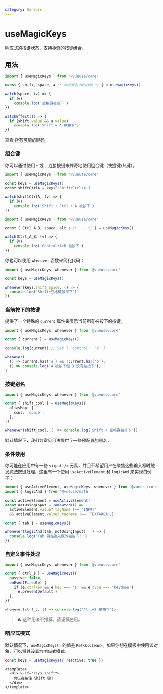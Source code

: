 ```yaml
---
category: Sensors
---
```


# useMagicKeys

响应式的按键状态，支持神奇的按键组合。

## 用法

```js
import { useMagicKeys } from '@vueuse/core'

const { shift, space, a /* 你想要监听的按键 */ } = useMagicKeys()

watch(space, (v) => {
  if (v)
    console.log('空格键被按下')
})

watchEffect(() => {
  if (shift.value && a.value)
    console.log('Shift + A 被按下')
})
```

查看 [所有可能的键码](https://developer.mozilla.org/en-US/docs/Web/API/KeyboardEvent/code/code_values)。

### 组合键

你可以通过使用 `+` 或 `_` 连接按键来神奇地使用组合键（快捷键/热键）。

```ts
import { useMagicKeys } from '@vueuse/core'

const keys = useMagicKeys()
const shiftCtrlA = keys['Shift+Ctrl+A']

watch(shiftCtrlA, (v) => {
  if (v)
    console.log('Shift + Ctrl + A 被按下')
})
```

```ts
import { useMagicKeys } from '@vueuse/core'

const { Ctrl_A_B, space, alt_s /* ... */ } = useMagicKeys()

watch(Ctrl_A_B, (v) => {
  if (v)
    console.log('Control+A+B 被按下')
})
```

你也可以使用 `whenever` 函数来简化代码：

```ts
import { useMagicKeys, whenever } from '@vueuse/core'

const keys = useMagicKeys()

whenever(keys.shift_space, () => {
  console.log('Shift+空格键被按下')
})
```

### 当前按下的按键

提供了一个特殊的 `current` 属性来表示当前所有被按下的按键。

```ts
import { useMagicKeys, whenever } from '@vueuse/core'

const { current } = useMagicKeys()

console.log(current) // Set { 'control', 'a' }

whenever(
  () => current.has('a') && !current.has('b'),
  () => console.log('A 被按下但 B 没有被按下'),
)
```

### 按键别名

```ts
import { useMagicKeys, whenever } from '@vueuse/core'

const { shift_cool } = useMagicKeys({
  aliasMap: {
    cool: 'space',
  },
})

whenever(shift_cool, () => console.log('Shift + 空格键被按下'))
```

默认情况下，我们为常见用法提供了一些[预配置的别名](https://github.com/vueuse/vueuse/blob/main/packages/core/useMagicKeys/aliasMap.ts)。

### 条件禁用

你可能在应用中有一些 `<input />` 元素，并且不希望用户在聚焦这些输入框时触发魔法按键处理。这里有一个使用 `useActiveElement` 和 `logicAnd` 来实现的例子：

```ts
import { useActiveElement, useMagicKeys, whenever } from '@vueuse/core'
import { logicAnd } from '@vueuse/math'

const activeElement = useActiveElement()
const notUsingInput = computed(() =>
  activeElement.value?.tagName !== 'INPUT'
  && activeElement.value?.tagName !== 'TEXTAREA',)

const { tab } = useMagicKeys()

whenever(logicAnd(tab, notUsingInput), () => {
  console.log('Tab 键在输入框外被按下！')
})
```

### 自定义事件处理

```ts
import { useMagicKeys, whenever } from '@vueuse/core'

const { ctrl_s } = useMagicKeys({
  passive: false,
  onEventFired(e) {
    if (e.ctrlKey && e.key === 's' && e.type === 'keydown')
      e.preventDefault()
  },
})

whenever(ctrl_s, () => console.log('Ctrl+S 被按下'))
```

> ⚠️ 这种用法不推荐，请谨慎使用。

### 响应式模式

默认情况下，`useMagicKeys()` 的值是 `Ref<boolean>`。如果你想在模板中使用该对象，可以将其设置为响应式模式。

```ts
const keys = useMagicKeys({ reactive: true })
```

```vue
<template>
  <div v-if="keys.shift">
    你正在按住 Shift 键！
  </div>
</template>
```
